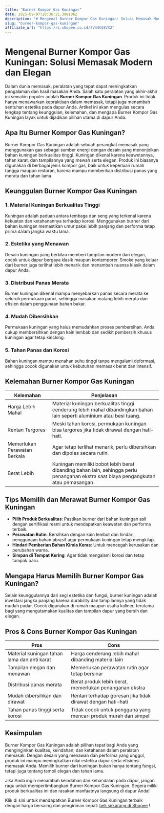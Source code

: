 ```yaml
---
title: "Burner Kompor Gas Kuningan"
date: 2025-09-07T20:36:21.308106Z
description: "# Mengenal Burner Kompor Gas Kuningan: Solusi Memasak Modern dan Elegan..."
slug: "burner-kompor-gas-kuningan"
affiliate_url: "https://s.shopee.co.id/7V44C68VX2"
---
```

# Mengenal Burner Kompor Gas Kuningan: Solusi Memasak Modern dan Elegan

Dalam dunia memasak, peralatan yang tepat dapat meningkatkan pengalaman dan hasil masakan Anda. Salah satu peralatan yang akhir-akhir ini semakin populer adalah **Burner Kompor Gas Kuningan**. Produk ini tidak hanya menawarkan kepraktisan dalam memasak, tetapi juga menambah sentuhan estetika pada dapur Anda. Artikel ini akan mengulas secara lengkap tentang keunggulan, kelemahan, dan mengapa Burner Kompor Gas Kuningan layak untuk dijadikan pilihan utama di dapur Anda.

## Apa Itu Burner Kompor Gas Kuningan?

Burner Kompor Gas Kuningan adalah sebuah perangkat memasak yang menggunakan gas sebagai sumber energi dengan desain yang menonjolkan bahan kuningan berkualitas tinggi. Kuningan dikenal karena keawetannya, tahan karat, dan tampilannya yang mewah serta elegan. Produk ini biasanya digunakan di berbagai jenis kompor gas, baik untuk keperluan rumah tangga maupun restoran, karena mampu memberikan distribusi panas yang merata dan tahan lama.

## Keunggulan Burner Kompor Gas Kuningan

### 1. Material Kuningan Berkualitas Tinggi
Kuningan adalah paduan antara tembaga dan seng yang terkenal karena kekuatan dan ketahanannya terhadap korosi. Menggunakan burner dari bahan kuningan memastikan umur pakai lebih panjang dan performa tetap prima dalam jangka waktu lama.

### 2. Estetika yang Menawan
Desain kuningan yang berkilau memberi tampilan modern dan elegan, cocok untuk dapur bergaya klasik maupun kontemporer. Smoke yang keluar dari burner juga terlihat lebih menarik dan menambah nuansa klasik dalam dapur Anda.

### 3. Distribusi Panas Merata
Burner kuningan dikenal mampu menyebarkan panas secara merata ke seluruh permukaan panci, sehingga masakan matang lebih merata dan efisien dalam penggunaan bahan bakar.

### 4. Mudah Dibersihkan
Permukaan kuningan yang halus memudahkan proses pembersihan. Anda cukup membersihkan dengan kain lembab dan sedikit pembersih khusus kuningan agar tetap kinclong.

### 5. Tahan Panas dan Korosi
Bahan kuningan mampu menahan suhu tinggi tanpa mengalami deformasi, sehingga cocok digunakan untuk kebutuhan memasak berat dan intensif.

## Kelemahan Burner Kompor Gas Kuningan

| Kelemahan | Penjelasan |
|------------|------------|
| Harga Lebih Mahal | Material kuningan berkualitas tinggi cenderung lebih mahal dibandingkan bahan lain seperti aluminium atau besi tuang. |
| Rentan Tergores | Meski tahan korosi, permukaan kuningan bisa tergores jika tidak dirawat dengan hati-hati. |
| Memerlukan Perawatan Berkala | Agar tetap terlihat menarik, perlu dibersihkan dan dipoles secara rutin. |
| Berat Lebih | Kuningan memiliki bobot lebih berat dibanding bahan lain, sehingga perlu penanganan ekstra saat biaya pengangkutan atau pemasangan. |

## Tips Memilih dan Merawat Burner Kompor Gas Kuningan

- **Pilih Produk Berkualitas**: Pastikan burner dari bahan kuningan asli dengan sertifikasi resmi untuk mendapatkan keawetan dan performa terbaik.
- **Perawatan Rutin**: Bersihkan dengan kain lembut dan hindari penggunaan bahan abrasif agar permukaan kuningan tetap mengkilap.
- **Hindari Pemberian Bahan Kimia Keras**: Untuk mencegah kerusakan dan perubahan warna.
- **Simpan di Tempat Kering**: Agar tidak mengalami korosi dan tetap tampak baru.

## Mengapa Harus Memilih Burner Kompor Gas Kuningan?

Selain keunggulannya dari segi estetika dan fungsi, burner kuningan adalah investasi jangka panjang karena durability dan tampilannya yang tidak mudah pudar. Cocok digunakan di rumah maupun usaha kuliner, terutama bagi yang mengutamakan kualitas dan tampilan dapur yang bersih dan elegan.

## Pros & Cons Burner Kompor Gas Kuningan

| **Pros** | **Cons** |
|------------|--------------|
| Material kuningan tahan lama dan anti karat | Harga cenderung lebih mahal dibanding material lain |
| Tampilan elegan dan menawan | Memerlukan perawatan rutin agar tetap bersinar |
| Distribusi panas merata | Berat produk lebih berat, memerlukan penanganan ekstra |
| Mudah dibersihkan dan dirawat | Rentan terhadap goresan jika tidak dirawat dengan hati-hati |
| Tahan panas tinggi serta korosi | Tidak cocok untuk pengguna yang mencari produk murah dan simpel |

## Kesimpulan

Burner Kompor Gas Kuningan adalah pilihan tepat bagi Anda yang menginginkan kualitas, keindahan, dan ketahanan dalam peralatan memasak. Dengan desain yang menawan dan performa yang unggul, produk ini mampu meningkatkan nilai estetika dapur serta efisiensi memasak Anda. Memilih burner dari kuningan bukan hanya tentang fungsi, tetapi juga tentang tampil elegan dan tahan lama.

Jika Anda ingin menambah keindahan dan kehandalan pada dapur, jangan ragu untuk mempertimbangkan Burner Kompor Gas Kuningan. Segera miliki produk berkualitas ini dan rasakan manfaatnya langsung di dapur Anda!

Klik di sini untuk mendapatkan Burner Kompor Gas Kuningan terbaik dengan harga bersaing dan pengiriman cepat: [ beli sekarang di Shopee](https://s.shopee.co.id/7V44C68VX2) !